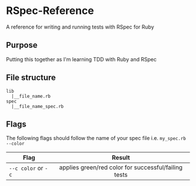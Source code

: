 # RSpec-Reference
A reference for writing and running tests with RSpec for Ruby

## Purpose
Putting this together as I'm learning TDD with Ruby and RSpec

## File structure
```
lib
  |__file_name.rb
spec
  |__file_name_spec.rb
```

## Flags
The following flags should follow the name of your spec file i.e. `my_spec.rb --color`

| Flag          | Result        | 
| ------------- |:-------------:|
| `--c color` or `-c`| applies green/red color for successful/failing tests|
